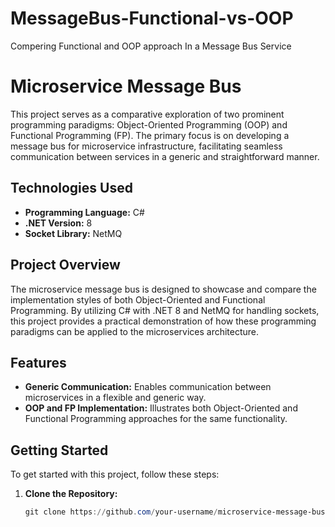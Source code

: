 # MessageBus-Functional-vs-OOP
Compering Functional and OOP approach In a Message Bus Service
# Microservice Message Bus

This project serves as a comparative exploration of two prominent programming paradigms: Object-Oriented Programming (OOP) and Functional Programming (FP). The primary focus is on developing a message bus for microservice infrastructure, facilitating seamless communication between services in a generic and straightforward manner.

## Technologies Used

- **Programming Language:** C#
- **.NET Version:** 8
- **Socket Library:** NetMQ

## Project Overview

The microservice message bus is designed to showcase and compare the implementation styles of both Object-Oriented and Functional Programming. By utilizing C# with .NET 8 and NetMQ for handling sockets, this project provides a practical demonstration of how these programming paradigms can be applied to the microservices architecture.

## Features

- **Generic Communication:** Enables communication between microservices in a flexible and generic way.
- **OOP and FP Implementation:** Illustrates both Object-Oriented and Functional Programming approaches for the same functionality.

## Getting Started

To get started with this project, follow these steps:

1. **Clone the Repository:**
   ```powershell
   git clone https://github.com/your-username/microservice-message-bus.git
